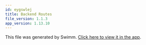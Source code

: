 ```yaml
---
id: eygswlej
title: Backend Routes
file_version: 1.1.3
app_version: 1.13.10
---
```


This file was generated by Swimm. [Click here to view it in the app](https://app.swimm.io/repos/Z2l0aHViJTNBJTNBbWVyY3VyaXVzJTNBJTNBQ3lydXNpdW0=/docs/eygswlej).
